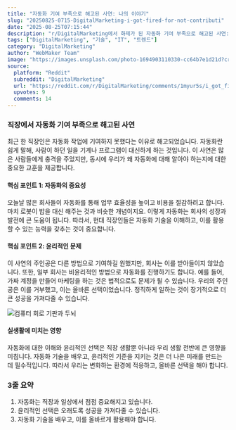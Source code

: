 ```yaml
---
title: "자동화 기여 부족으로 해고된 사연: 나의 이야기"
slug: "20250825-0715-DigitalMarketing-i-got-fired-for-not-contributi"
date: "2025-08-25T07:15:44"
description: "r/DigitalMarketing에서 화제가 된 자동화 기여 부족으로 해고된 사연: 나의 이야기에 대한 깊이 있는 분석과 인사이트"
tags: ["DigitalMarketing", "기술", "IT", "트렌드"]
category: "DigitalMarketing"
author: "WebMaker Team"
image: "https://images.unsplash.com/photo-1694903110330-cc64b7e1d21d?crop=entropy&cs=tinysrgb&fit=max&fm=jpg&ixid=M3w3OTU0NDF8MHwxfHNlYXJjaHwzfHxhdXRvbWF0aW9ufGVufDF8MHx8fDE3NTYwNzM3MzV8MA&ixlib=rb-4.1.0&q=80&w=1080"
source:
  platform: "Reddit"
  subreddit: "DigitalMarketing"
  url: "https://reddit.com/r/DigitalMarketing/comments/1myur5s/i_got_fired_for_not_contributing_in_automation/"
  upvotes: 9
  comments: 14
---
```


### 직장에서 자동화 기여 부족으로 해고된 사연

최근 한 직장인은 자동화 작업에 기여하지 못했다는 이유로 해고되었습니다. 자동화란 쉽게 말해, 사람이 하던 일을 기계나 프로그램이 대신하게 하는 것입니다. 이 사연은 많은 사람들에게 충격을 주었지만, 동시에 우리가 왜 자동화에 대해 알아야 하는지에 대한 중요한 교훈을 제공합니다.

#### 핵심 포인트 1: 자동화의 중요성
오늘날 많은 회사들이 자동화를 통해 업무 효율성을 높이고 비용을 절감하려고 합니다. 마치 로봇이 밥을 대신 해주는 것과 비슷한 개념이지요. 이렇게 자동화는 회사의 성장과 발전에 큰 도움이 됩니다. 따라서, 현대 직장인들은 자동화 기술을 이해하고, 이를 활용할 수 있는 능력을 갖추는 것이 중요합니다. 

#### 핵심 포인트 2: 윤리적인 문제
이 사연의 주인공은 다른 방법으로 기여하길 원했지만, 회사는 이를 받아들이지 않았습니다. 또한, 일부 회사는 비윤리적인 방법으로 자동화를 진행하기도 합니다. 예를 들어, 가짜 계정을 만들어 마케팅을 하는 것은 법적으로도 문제가 될 수 있습니다. 우리의 주인공은 이를 거부했고, 이는 올바른 선택이었습니다. 정직하게 일하는 것이 장기적으로 더 큰 성공을 가져다줄 수 있습니다.

![컴퓨터 회로 기판과 두뇌](https://images.unsplash.com/photo-1677442135703-1787eea5ce01?crop=entropy&cs=tinysrgb&fit=max&fm=jpg&ixid=M3w3OTU0NDF8MHwxfHNlYXJjaHw5fHxhcnRpZmljaWFsJTIwaW50ZWxsaWdlbmNlfGVufDF8MHx8fDE3NTYwNzMzNTB8MA&ixlib=rb-4.1.0&q=80&w=1080)

#### 실생활에 미치는 영향
자동화에 대한 이해와 윤리적인 선택은 직장 생활뿐 아니라 우리 생활 전반에 큰 영향을 미칩니다. 자동화 기술을 배우고, 윤리적인 기준을 지키는 것은 더 나은 미래를 만드는 데 필수적입니다. 따라서 우리는 변화하는 환경에 적응하고, 올바른 선택을 해야 합니다.

### 3줄 요약
1. 자동화는 직장과 일상에서 점점 중요해지고 있습니다.
2. 윤리적인 선택은 오래도록 성공을 가져다줄 수 있습니다.
3. 자동화 기술을 배우고, 이를 올바르게 활용해야 합니다.
